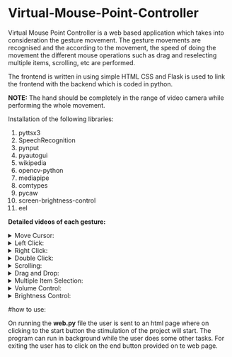 # Virtual-Mouse-Point-Controller

Virtual Mouse Point Controller is a web based application which takes into consideration the gesture movement. The gesture movements are recognised and the according to the movement, the speed of doing the movement the different mouse operations such as drag and reselecting multiple items, scrolling, etc are performed.

The frontend is written in using simple HTML CSS and Flask is used to link the frontend with the backend which is coded in python.

**NOTE:** The hand should be completely in the range of video camera while performing the whole movement.

Installation of the following libraries:

1. pyttsx3
2. SpeechRecognition
3. pynput
4. pyautogui
5. wikipedia
6. opencv-python
7. mediapipe
8. comtypes
9. pycaw
10. screen-brightness-control
11. eel

**Detailed videos of each gesture:**
<details>
<summary>Move Cursor:</summary>
<br>
https://user-images.githubusercontent.com/91780580/170824419-90cf484e-a660-4924-8be2-df0b88d094c7.mp4
</details>

<details>
<summary>Left Click:</summary>
<br>
https://user-images.githubusercontent.com/91780580/170824449-166bcfae-f0bc-482f-aab4-a053ec144fac.mp4
</details>

<details>
<summary>Right Click:</summary>
<br>
https://user-images.githubusercontent.com/91780580/170824506-e4798c04-bf53-4560-93be-533250d97c10.mp4
</details>

<details>
<summary>Double Click:</summary>
<br>
https://user-images.githubusercontent.com/91780580/170824537-9639799b-89cf-4ddd-adb7-589bc88b34fe.mp4
</details>

<details>
<summary>Scrolling:</summary>
<br>
https://user-images.githubusercontent.com/91780580/170824553-e03c2352-752d-43b8-9850-581130ae1812.mp4
</details>

<details>
<summary>Drag and Drop:</summary>
<br>
https://user-images.githubusercontent.com/91780580/170824577-016e8751-98d0-4718-a2d4-f89c37c9a036.mp4
</details>

<details>
<summary>Multiple Item Selection:</summary>
<br>
https://user-images.githubusercontent.com/91780580/170824592-07b4a00f-adfc-4056-aa44-7c47460c85f5.mp4
</details>

<details>
<summary>Volume Control:</summary>
<br>
https://user-images.githubusercontent.com/91780580/170824608-ba358a52-50ce-409d-8d54-0f159bac5fa4.mp4
</details>

<details>
<summary>Brightness Control:</summary>
<br>
https://user-images.githubusercontent.com/91780580/170824623-3920d007-70e7-43a8-b0a4-076cdcadd007.mp4
</details>

#how to use:

On running the **web.py** file the user is sent to an html page where on clicking to the start button the stimulation of the project will start.
The program can run in background while the user does some other tasks.
For exiting the user has to click on the end button provided on te web page.
